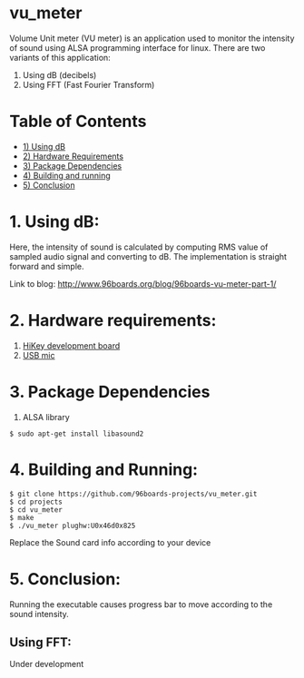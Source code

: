 # vu_meter

Volume Unit meter (VU meter) is an application used to monitor the intensity of sound using ALSA programming interface
for linux. There are two variants of this application:

1. Using dB (decibels)
2. Using FFT (Fast Fourier Transform)

# Table of Contents
- [1) Using dB](#1-using-db)
- [2) Hardware Requirements](#2-hardware-requirements)
- [3) Package Dependencies](#3-package-dependencies)
- [4) Building and running](#4-building-and-running)
- [5) Conclusion](#5-conclusion)

# 1. Using dB:

Here, the intensity of sound is calculated by computing RMS value of sampled audio signal and converting to dB. The
implementation is straight forward and simple.

Link to blog: http://www.96boards.org/blog/96boards-vu-meter-part-1/

# 2. Hardware requirements:

1. [HiKey development board](http://www.96boards.org/product/hikey/)
2. [USB mic](https://www.adafruit.com/product/3367?gclid=Cj0KCQjwhrzLBRC3ARIsAPmhsnV7xmpPhkGgkUXuj0vmOFLwUCjxhiF1lbgvio7QglCJQwX9oMOCBvMaAs3YEALw_wcB)

# 3. Package Dependencies

1. ALSA library
```
$ sudo apt-get install libasound2
```

# 4. Building and Running:

``` shell
$ git clone https://github.com/96boards-projects/vu_meter.git
$ cd projects
$ cd vu_meter
$ make
$ ./vu_meter plughw:U0x46d0x825
```

Replace the Sound card info according to your device

# 5. Conclusion:

Running the executable causes progress bar to move according to the sound intensity.

## Using FFT:

Under development
